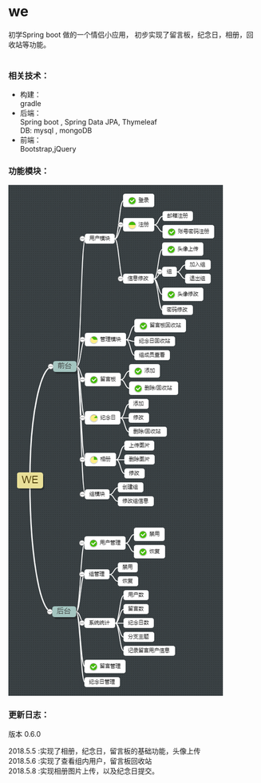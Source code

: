 # we
初学Spring boot 做的一个情侣小应用， 初步实现了留言板，纪念日，相册，回收站等功能。<br><br>

### 相关技术：
* 构建：<br>
gradle
* 后端：<br>
Spring boot , Spring Data JPA, Thymeleaf <br> 
DB:  mysql , mongoDB  <br>
* 前端：<br>
Bootstrap,jQuery<br>


### 功能模块：
![alt](/WE.png)







### 更新日志：<br>

版本 0.6.0 <br>

2018.5.5 :实现了相册，纪念日，留言板的基础功能，头像上传   <br>
2018.5.6 :实现了查看组内用户，留言板回收站                <br>
2018.5.8 :实现相册图片上传，以及纪念日提交。            <br>
